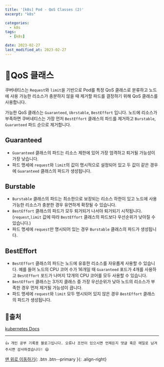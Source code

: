 ```yaml
---
title: '[k8s] Pod - QoS Classes (2)'
excerpt: "k8s"

categories:
  - k8s
tags: 
  - [k8s]

date: 2023-02-27
last_modified_at: 2023-02-27
---
```


# 🎯QoS 클래스
쿠버네티스는 `Request`와 `limit`을 기반으로 Pod를 특정 QoS 클래스로 분류하고 노드에 사용 가능한 리소스가 충분하지 않을 때 제거할 파드를 결정하기 위해 QoS 클래스를 사용합니다.

가능한 QoS 클래스는 `Guaranteed`, `Ubrstable`, `BestEffort` 입니다. 노드에 리소스가 부족하면 쿠버네티스는 가장 먼저 `BestEffort` 클래스의 파드를 제거하고 `Burstable`, `Guaranteed` 파드 순으로 제거합니다.

## Guaranteed
- `Guaranteed` 클래스의 파드는 리소스 제한에 있어 가장 엄격하고 퇴거될 가능성이 가장 낮습니다.
- 파드 명세에 `request`와 `limit`의 값이 명시적으로 설정되어 있고 두 값이 같은 경우에 `Guaranteed` 클래스의 파드가 생성됩니다.

## Burstable
- `Burstable` 클래스의 파드는 최소한으로 보장되는 리소스 하한이 있고 노드에 사용 가능한 리소스가 충분한 경우 유연하게 확장될 수 있습니다.
- `BestEffort` 클래스의 파드가 모두 퇴거되거 나서야 퇴거되기 시작됩니다. (`request`,`limit` 값에 따라 `BestEffort` 클래스의 파드보다 우선순위가 낮아질 수 있습니다.)
- 파드 명세에 `request`만 명시되어 있는 경우 `Burstable` 클래스의 파드가 생성됩니다.

## BestEffort
- `BestEffort` 클래스의 파드는 노드에 유휴한 리소스를 자유롭게 사용할 수 있습니다. 예를 들어 노드의 CPU 코어 수가 16개일 때 `Guaranteed` 포드가 4개를 사용하고 `BestEffort` 포드가 나머지 12개의 CPU 코어를 모두 사용할 수 있습니다. 
- `BestEffort` 클래스는 3가지 클래스 중 가장 우선순위가 낮아 노드의 리소스가 부족한 경우 먼저 제거될 가능성이 큽니다.
- 파드 명세에 `request`와 `limit` 모두 명시되어 있지 않은 경우 `BestEffort` 클래스의 파드가 생성됩니다.



## 📌출처
[kubernetes Docs](https://kubernetes.io/ko/docs/concepts/services-networking/service/)

***
    👍 개인 공부 기록용 블로그입니다. 오류나 조언이 있으시면 언제든지 댓글 혹은 메일로 남겨주시면 감사하겠습니다! 😄

[맨 위로 이동하기](#){: .btn .btn--primary }{: .align-right}